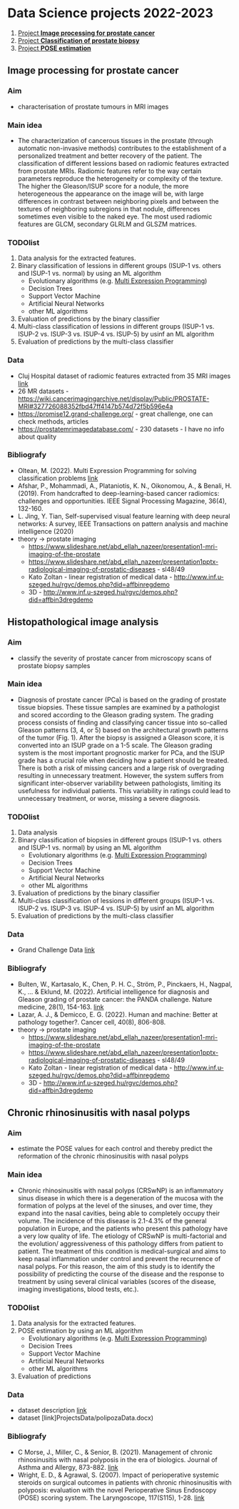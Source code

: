 # Data Science projects 2022-2023

1. [Project **Image processing for prostate cancer**](#image-processing-for-prostate-cancer)
2. [Project **Classification of prostate biopsy**](#histopathological-image-analysis)
3. [Project **POSE estimation**](#chronic-rhinosinusitis-with-nasal-polyps)

## Image processing for prostate cancer

### Aim

- characterisation of prostate tumours in MRI images

### Main idea

- The characterization of cancerous tissues in the prostate (through automatic non-invasive methods) contributes to the establishment of a personalized treatment and better recovery of the patient. The classification of different lessions based on radiomic features extracted from prostate MRIs. Radiomic features refer to the way certain parameters reproduce the heterogeneity or complexity of the texture. The higher the Gleason/ISUP score for a nodule, the more heterogeneous the appearance on the image will be, with large differences in contrast between neighboring pixels and between the textures of neighboring subregions in that nodule, differences sometimes even visible to the naked eye. The most used radiomic features are GLCM, secondary GLRLM and GLSZM matrices.


### TODOlist

1. Data analysis for the extracted features.
2. Binary classification of lessions in different groups (ISUP-1 vs. others and ISUP-1 vs. normal) by using an ML algorithm
    - Evolutionary algorithms (e.g. [Multi Expression Programming](http://mepx.org/))
    - Decision Trees
    - Support Vector Machine
    - Artificial Neural Networks
    - other ML algorithms
3. Evaluation of predictions by the binary classifier
4. Multi-class classification of lessions in different groups (ISUP-1 vs. ISUP-2 vs. ISUP-3 vs. ISUP-4 vs. ISUP-5) by usinf an ML algorithm
5. Evaluation of predictions by the multi-class classifier


### Data
- Cluj Hospital dataset of radiomic features extracted from 35 MRI images [link](ProjectsData/radiomicFeatsCluj35.zip)
- 26 MR datasets - https://wiki.cancerimagingarchive.net/display/Public/PROSTATE-MRI#327726088352fbd47ff4147b574d72f5b596e4a
- https://promise12.grand-challenge.org/ - great challenge, one can check methods, articles
- https://prostatemrimagedatabase.com/ - 230 datasets - I have no info about quality


### Bibliografy
- Oltean, M. (2022). Multi Expression Programming for solving classification problems [link](https://www.researchgate.net/publication/359261779_Multi_Expression_Programming_for_solving_classification_problems)
- Afshar, P., Mohammadi, A., Plataniotis, K. N., Oikonomou, A., & Benali, H. (2019). From handcrafted to deep-learning-based cancer radiomics: challenges and opportunities. IEEE Signal Processing Magazine, 36(4), 132-160.
- L. Jing, Y. Tian, Self-supervised visual feature learning with deep neural networks: A survey, IEEE Transactions on pattern analysis and machine intelligence (2020)
- theory -> prostate imaging
    - https://www.slideshare.net/abd_ellah_nazeer/presentation1-mri-imaging-of-the-prostate
    - https://www.slideshare.net/abd_ellah_nazeer/presentation1pptx-radiological-imaging-of-prostatic-diseases - sl48/49
    - Kato Zoltan - linear registration of medical data - http://www.inf.u-szeged.hu/rgvc/demos.php?did=affbinregdemo
    - 3D - http://www.inf.u-szeged.hu/rgvc/demos.php?did=affbin3dregdemo



## Histopathological image analysis

### Aim
-  classify the severity of prostate cancer from microscopy scans of prostate biopsy samples

### Main idea
-  Diagnosis of prostate cancer (PCa) is based on the grading of prostate tissue biopsies. These tissue samples are examined by a pathologist and scored according to the Gleason grading system. The grading process consists of finding and classifying cancer tissue into so-called Gleason patterns (3, 4, or 5) based on the architectural growth patterns of the tumor (Fig. 1). After the biopsy is assigned a Gleason score, it is converted into an ISUP grade on a 1-5 scale. The Gleason grading system is the most important prognostic marker for PCa, and the ISUP grade has a crucial role when deciding how a patient should be treated. There is both a risk of missing cancers and a large risk of overgrading resulting in unnecessary treatment. However, the system suffers from significant inter-observer variability between pathologists, limiting its usefulness for individual patients. This variability in ratings could lead to unnecessary treatment, or worse, missing a severe diagnosis.


### TODOlist

1. Data analysis 
2. Binary classification of biopsies in different groups (ISUP-1 vs. others and ISUP-1 vs. normal) by using an ML algorithm
    - Evolutionary algorithms (e.g. [Multi Expression Programming](http://mepx.org/))
    - Decision Trees
    - Support Vector Machine
    - Artificial Neural Networks
    - other ML algorithms
3. Evaluation of predictions by the binary classifier
4. Multi-class classification of lessions in different groups (ISUP-1 vs. ISUP-2 vs. ISUP-3 vs. ISUP-4 vs. ISUP-5) by usinf an ML algorithm
5. Evaluation of predictions by the multi-class classifier


### Data
- Grand Challenge Data [link](https://www.kaggle.com/competitions/prostate-cancer-grade-assessment/data)


### Bibliografy
- Bulten, W., Kartasalo, K., Chen, P. H. C., Ström, P., Pinckaers, H., Nagpal, K., ... & Eklund, M. (2022). Artificial intelligence for diagnosis and Gleason grading of prostate cancer: the PANDA challenge. Nature medicine, 28(1), 154-163. [link](https://www.nature.com/articles/s41591-021-01620-2#Abs1)
- Lazar, A. J., & Demicco, E. G. (2022). Human and machine: Better at pathology together?. Cancer cell, 40(8), 806-808. 
- theory -> prostate imaging
    - https://www.slideshare.net/abd_ellah_nazeer/presentation1-mri-imaging-of-the-prostate
    - https://www.slideshare.net/abd_ellah_nazeer/presentation1pptx-radiological-imaging-of-prostatic-diseases - sl48/49
    - Kato Zoltan - linear registration of medical data - http://www.inf.u-szeged.hu/rgvc/demos.php?did=affbinregdemo
    - 3D - http://www.inf.u-szeged.hu/rgvc/demos.php?did=affbin3dregdemo



## Chronic rhinosinusitis with nasal polyps

### Aim

- estimate the POSE values for each control and thereby predict the reformation of the chronic rhinosinusitis with nasal polyps

### Main idea
- Chronic rhinosinusitis with nasal polyps (CRSwNP) is an inflammatory sinus disease in which there is a degeneration of the mucosa with the formation of polyps at the level of the sinuses, and over time, they expand into the nasal cavities, being able to completely occupy their volume. The incidence of this disease is 2.1-4.3% of the general population in Europe, and the patients who present this pathology have a very low quality of life. The etiology of CRSwNP is multi-factorial and the evolution/ aggressiveness of this pathology differs from patient to patient. The treatment of this condition is medical-surgical and aims to keep nasal inflammation under control and prevent the recurrence of nasal polyps. For this reason, the aim of this study is to identify the possibility of predicting the course of the disease and the response to treatment by using several clinical variables (scores of the disease, imaging investigations, blood tests, etc.).

### TODOlist

1. Data analysis for the extracted features.
2. POSE estimation by using an ML algorithm
    - Evolutionary algorithms (e.g. [Multi Expression Programming](http://mepx.org/))
    - Decision Trees
    - Support Vector Machine
    - Artificial Neural Networks
    - other ML algorithms
3. Evaluation of predictions 


### Data
- dataset description [link](DS-2022-2023\Data\polipozaDescription.docx)
- dataset [link]ProjectsData/polipozaData.docx)

### Bibliografy
- C Morse, J., Miller, C., & Senior, B. (2021). Management of chronic rhinosinusitis with nasal polyposis in the era of biologics. Journal of Asthma and Allergy, 873-882. [link](https://www.ncbi.nlm.nih.gov/pmc/articles/PMC8285230/)
- Wright, E. D., & Agrawal, S. (2007). Impact of perioperative systemic steroids on surgical outcomes in patients with chronic rhinosinusitis with polyposis: evaluation with the novel Perioperative Sinus Endoscopy (POSE) scoring system. The Laryngoscope, 117(S115), 1-28. [link](https://onlinelibrary.wiley.com/doi/pdf/10.1097/MLG.0b013e31814842f8?casa_token=Z4SDfzZiFbIAAAAA:lEQa6OiSdL3QuN6q5Usw_yLjdU9c13AYe-UuTxlGGG2duz-xnDfPiOVnHeOxiZk9cNaZNyfz2AuhhZ4)
